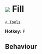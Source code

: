# ![](https://raw.githubusercontent.com/jbunke/stipple-effect/master/res/icons/fill.png) Fill

[`< Tools`](./tools.md)

**Hotkey:** <kbd>F</kbd>

## Behaviour

<!-- TODO -->
